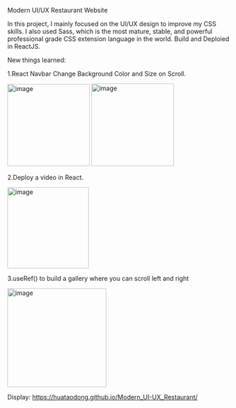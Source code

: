 Modern UI/UX Restaurant Website

In this project, I mainly focused on the UI/UX design to improve my CSS skills. I also used Sass, which is the most mature, stable, and powerful professional grade CSS extension language in the world. Build and Deploied in ReactJS.

New things learned:

1.React Navbar Change Background Color and Size on Scroll.

<img width="186" alt="image" src="https://user-images.githubusercontent.com/75303443/173633518-8465470d-0834-4251-a983-abeda5646796.png">

<img width="187" alt="image" src="https://user-images.githubusercontent.com/75303443/173633572-ab5a8b80-0769-4979-9529-04892fbc7174.png">


2.Deploy a video in React.

<img width="184" alt="image" src="https://user-images.githubusercontent.com/75303443/173633444-26df530e-e89d-454b-b600-927d60ed6a49.png">


3.useRef() to build a gallery where you can scroll left and right

<img width="224" alt="image" src="https://user-images.githubusercontent.com/75303443/173633036-c960624e-d381-46cd-a27d-be9baa435991.png">


Display:
 https://huataodong.github.io/Modern_UI-UX_Restaurant/
